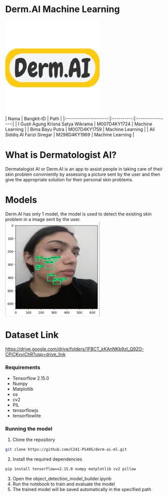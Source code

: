 # Derm.AI Machine Learning
<img src="Assets/Logo.png" width="300" height="300"> <br>
|          Nama         | Bangkit-ID |       Path       |
|:---------------------:|:----------:|:----------------:|
|  I Gusti Agung Krisna Satya Wikrama  |  M007D4KY1724  | Machine Learning |
|  Bima Bayu Putra  |  M007D4KY1759  | Machine Learning |
|  Ali Siddiq Al Farizi Siregar  |  M298D4KY1969  | Machine Learning |

# What is Dermatologist AI? 
Dermatalogist AI or Derm.AI is an app to assist people in taking care of their skin problem conviniently by assessing a picture sent by the user and then give the appropriate solution for their personal skin problems.

# Models
Derm.AI has only 1 model, the model is used to detect the existing skin problem in a image sent by the user. <br>
<img src="https://github.com/C241-PS405/derm-ai-ml/blob/main/Assets/1.png" width="300" height="300">

# Dataset Link
https://drive.google.com/drive/folders/1FBCT_kKAnNKb9zt_Q9ZO-CPiCKvviChR?usp=drive_link

### Requirements
- Tensorflow 2.15.0
- Numpy
- Matplotlib
- os
- cv2 
- PIL
- tensorflowjs
- tensorflowlite

### Running the model
1. Clone the repository
```bash
git clone https://github.com/C241-PS405/derm-ai-ml.git
```
2. Install the required dependencies
```bash
pip install tensorflow==2.15.0 numpy matplotlib cv2 pillow
```
3. Open the object_detection_model_builder.ipynb
4. Run the notebook to train and evaluate the model
5. The trained model will be saved automatically in the specified path 
